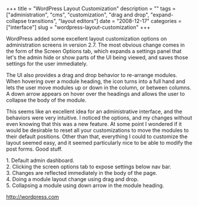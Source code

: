 +++
title = "WordPress Layout Customization"
description = ""
tags = ["administration", "cms", "customization", "drag and drop", "expand-collapse transitions", "layout editors"]
date = "2008-12-17"
categories = ["interface"]
slug = "wordpress-layout-customization"
+++


<p>WordPress added some excellent layout customization options on administration screens in version 2.7. The most obvious change comes in the form of the Screen Options tab, which expands a settings panel that let's the admin hide or show parts of the UI being viewed, and saves those settings for the user immediately. </p>
<p>The UI also provides a drag and drop behavior to re-arrange modules. When hovering over a module heading, the icon turns into a full hand and lets the user move modules up or down in the column, or between columns. A down arrow appears on hover over the headings and allows the user to collapse the body of the module.</p>
<p>This seems like an excellent idea for an administrative interface, and the behaviors were very intuitive. I noticed the options, and my changes without even knowing that this was a new feature. At some point I wondered if it would be desirable to reset all your customizations to move the modules to their default positions. Other than that, everything I could to customize the layout seemed easy, and it seemed particularly nice to be able to modify the post forms. Good stuff.</p>
<div id="screens-full" class="clear"><div class="caption">1. Default admin dashboard.</div><div class="fullimg clear"><a href="/media/interface/wordpress-layout-customization-1.png" class="group" rel="group" title="1. Default admin dashboard."><img src="/media/interface/wordpress-layout-customization-1.png" alt="" class="img-responsive"></a></div></div><div id="screens-full" class="clear"><div class="caption">2. Clicking the screen options tab to expose settings below nav bar.</div><div class="fullimg clear"><a href="/media/interface/wordpress-layout-customization-2.png" class="group" rel="group" title="2. Clicking the screen options tab to expose settings below nav bar."><img src="/media/interface/wordpress-layout-customization-2.png" alt="" class="img-responsive"></a></div></div><div id="screens-full" class="clear"><div class="caption">3. Changes are reflected immediately in the body of the page.</div><div class="fullimg clear"><a href="/media/interface/wordpress-layout-customization-3.png" class="group" rel="group" title="3. Changes are reflected immediately in the body of the page."><img src="/media/interface/wordpress-layout-customization-3.png" alt="" class="img-responsive"></a></div></div><div id="screens-full" class="clear"><div class="caption">4. Doing a module layout change using drag and drop.</div><div class="fullimg clear"><a href="/media/interface/wordpress-layout-customization-4.png" class="group" rel="group" title="4. Doing a module layout change using drag and drop."><img src="/media/interface/wordpress-layout-customization-4.png" alt="" class="img-responsive"></a></div></div><div id="screens-full" class="clear"><div class="caption">5. Collapsing a module using down arrow in the module heading.</div><div class="fullimg clear"><a href="/media/interface/wordpress-layout-customization-5.png" class="group" rel="group" title="5. Collapsing a module using down arrow in the module heading."><img src="/media/interface/wordpress-layout-customization-5.png" alt="" class="img-responsive"></a></div></div>        
<p><a href="http://wordpress.com/">http://wordpress.com</a></p>

